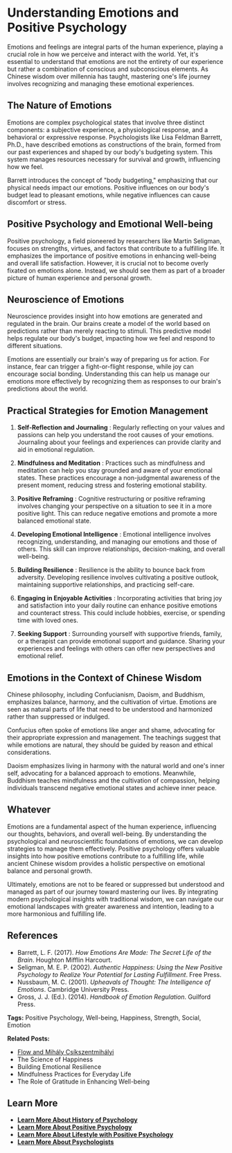 # Understanding Emotions and Positive Psychology

Emotions and feelings are integral parts of the human experience, playing a crucial role in how we perceive and interact with the world. Yet, it's essential to understand that emotions are not the entirety of our experience but rather a combination of conscious and subconscious elements. As Chinese wisdom over millennia has taught, mastering one's life journey involves recognizing and managing these emotional experiences.

## The Nature of Emotions

Emotions are complex psychological states that involve three distinct components: a subjective experience, a physiological response, and a behavioral or expressive response. Psychologists like Lisa Feldman Barrett, Ph.D., have described emotions as constructions of the brain, formed from our past experiences and shaped by our body's budgeting system. This system manages resources necessary for survival and growth, influencing how we feel.

Barrett introduces the concept of "body budgeting," emphasizing that our physical needs impact our emotions. Positive influences on our body's budget lead to pleasant emotions, while negative influences can cause discomfort or stress.

## Positive Psychology and Emotional Well-being

Positive psychology, a field pioneered by researchers like Martin Seligman, focuses on strengths, virtues, and factors that contribute to a fulfilling life. It emphasizes the importance of positive emotions in enhancing well-being and overall life satisfaction. However, it is crucial not to become overly fixated on emotions alone. Instead, we should see them as part of a broader picture of human experience and personal growth.

## Neuroscience of Emotions

Neuroscience provides insight into how emotions are generated and regulated in the brain. Our brains create a model of the world based on predictions rather than merely reacting to stimuli. This predictive model helps regulate our body's budget, impacting how we feel and respond to different situations.

Emotions are essentially our brain's way of preparing us for action. For instance, fear can trigger a fight-or-flight response, while joy can encourage social bonding. Understanding this can help us manage our emotions more effectively by recognizing them as responses to our brain's predictions about the world.

## Practical Strategies for Emotion Management

  1. **Self-Reflection and Journaling** : Regularly reflecting on your values and passions can help you understand the root causes of your emotions. Journaling about your feelings and experiences can provide clarity and aid in emotional regulation.

  2. **Mindfulness and Meditation** : Practices such as mindfulness and meditation can help you stay grounded and aware of your emotional states. These practices encourage a non-judgmental awareness of the present moment, reducing stress and fostering emotional stability.

  3. **Positive Reframing** : Cognitive restructuring or positive reframing involves changing your perspective on a situation to see it in a more positive light. This can reduce negative emotions and promote a more balanced emotional state.

  4. **Developing Emotional Intelligence** : Emotional intelligence involves recognizing, understanding, and managing our emotions and those of others. This skill can improve relationships, decision-making, and overall well-being.

  5. **Building Resilience** : Resilience is the ability to bounce back from adversity. Developing resilience involves cultivating a positive outlook, maintaining supportive relationships, and practicing self-care.

  6. **Engaging in Enjoyable Activities** : Incorporating activities that bring joy and satisfaction into your daily routine can enhance positive emotions and counteract stress. This could include hobbies, exercise, or spending time with loved ones.

  7. **Seeking Support** : Surrounding yourself with supportive friends, family, or a therapist can provide emotional support and guidance. Sharing your experiences and feelings with others can offer new perspectives and emotional relief.




## Emotions in the Context of Chinese Wisdom

Chinese philosophy, including Confucianism, Daoism, and Buddhism, emphasizes balance, harmony, and the cultivation of virtue. Emotions are seen as natural parts of life that need to be understood and harmonized rather than suppressed or indulged.

Confucius often spoke of emotions like anger and shame, advocating for their appropriate expression and management. The teachings suggest that while emotions are natural, they should be guided by reason and ethical considerations.

Daoism emphasizes living in harmony with the natural world and one's inner self, advocating for a balanced approach to emotions. Meanwhile, Buddhism teaches mindfulness and the cultivation of compassion, helping individuals transcend negative emotional states and achieve inner peace.

## Whatever

Emotions are a fundamental aspect of the human experience, influencing our thoughts, behaviors, and overall well-being. By understanding the psychological and neuroscientific foundations of emotions, we can develop strategies to manage them effectively. Positive psychology offers valuable insights into how positive emotions contribute to a fulfilling life, while ancient Chinese wisdom provides a holistic perspective on emotional balance and personal growth.

Ultimately, emotions are not to be feared or suppressed but understood and managed as part of our journey toward mastering our lives. By integrating modern psychological insights with traditional wisdom, we can navigate our emotional landscapes with greater awareness and intention, leading to a more harmonious and fulfilling life.

## References

  * Barrett, L. F. (2017). _How Emotions Are Made: The Secret Life of the Brain_. Houghton Mifflin Harcourt.
  * Seligman, M. E. P. (2002). _Authentic Happiness: Using the New Positive Psychology to Realize Your Potential for Lasting Fulfillment_. Free Press.
  * Nussbaum, M. C. (2001). _Upheavals of Thought: The Intelligence of Emotions_. Cambridge University Press.
  * Gross, J. J. (Ed.). (2014). _Handbook of Emotion Regulation_. Guilford Press.



**Tags:** Positive Psychology, Well-being, Happiness, Strength, Social, Emotion

**Related Posts:**

  * [Flow and Mihály Csíkszentmihályi](/docs/lifestyle-personal-growth/flow-mihaly-csikszentmihalyi)
  * The Science of Happiness
  * Building Emotional Resilience
  * Mindfulness Practices for Everyday Life
  * The Role of Gratitude in Enhancing Well-being



## **Learn More**

  * [**Learn More About History of Psychology**](/docs/history-of-psychology)
  * [**Learn More About Positive Psychology**](/docs/positive-psychology)
  * [**Learn More About Lifestyle with Positive Psychology**](/docs/lifestyle-personal-growth)
  * [**Learn More About Psychologists**](/docs/psychologists)


